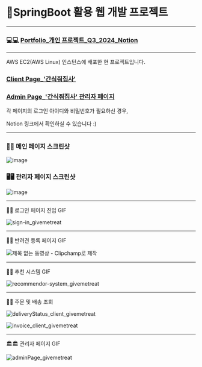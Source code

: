 # 🥝SpringBoot 활용 웹 개발 프로젝트
---
### 💻💻 [Portfolio_개인 프로젝트_Q3_2024_Notion](https://ethereal-guan-66b.notion.site/Portfolio_-_Q3_2024-241dd7802b7d470eb8e9d3a5e380eca5)
---
AWS EC2(AWS Linux) 인스턴스에 배포한 현 프로젝트입니다.

### [Client Page_'간식줘집사'](http://52.78.129.95/)

### [Admin Page_'간식줘집사' 관리자 페이지](http://52.78.129.95/admin/sign-in-view)

각 페이지의 로그인 아이디와 비밀번호가 필요하신 경우,

Notion 링크에서 확인하실 수 있습니다 :)

---

### 🐶🐶 메인 페이지 스크린샷
![image](https://github.com/user-attachments/assets/f89af297-d18a-4cd4-8204-0ddf4effa4eb)


### 🖥️🖥️ 관리자 페이지 스크린샷
![image](https://github.com/user-attachments/assets/619bf10d-fdf9-43c9-b261-304dd058e45c)

---

🛂🛂 로그인 페이지 진입 GIF

![sign-in_givemetreat](https://github.com/user-attachments/assets/6113fc8d-fc19-4eaf-864b-db47b616e33b)

---

🐶🐶 반려견 등록 페이지 GIF

![제목 없는 동영상 - Clipchamp로 제작](https://github.com/user-attachments/assets/01516b2c-de8d-4b17-984a-55fb2610a410)

---

🎁📌 추천 시스템 GIF

![recommendor-system_givemetreat](https://github.com/user-attachments/assets/48fb8a70-e64d-4900-9e92-82022d88b49c)


---

🚛🚀 주문 및 배송 조회 

![deliveryStatus_client_givemetreat](https://github.com/user-attachments/assets/b229674b-7581-4a17-adaa-058d1944061d)

![invoice_client_givemetreat](https://github.com/user-attachments/assets/82e9fe6c-91c8-43b7-84ca-2d5748029ac9)

---

🏛️🏛️ 관리자 페이지 GIF

![adminPage_givemetreat](https://github.com/user-attachments/assets/7fb8194b-3aef-42d5-8c61-095f771532d0)
